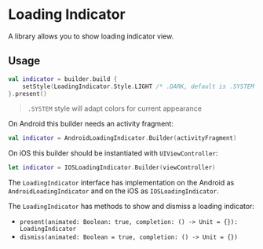 # Loading Indicator

A library allows you to show loading indicator view.

## Usage

```kotlin
val indicator = builder.build {
    setStyle(LoadingIndicator.Style.LIGHT /* .DARK, default is .SYSTEM */)
}.present()
```

> `.SYSTEM` style will adapt colors for current appearance

On Android this builder needs an activity fragment:

```kotlin
val indicator = AndroidLoadingIndicator.Builder(activityFragment)
```

On iOS this builder should be instantiated with `UIViewController`:

```swift
let indicator = IOSLoadingIndicator.Builder(viewController)
```

The `LoadingIndicator` interface has implementation on the Android as `AndroidLoadingIndicator`
and on the iOS as `IOSLoadingIndicator`.

The `LoadingIndicator` has methods to show and dismiss a loading indicator:
- `present(animated: Boolean: true, completion: () -> Unit = {}): LoadingIndicator`
- `dismiss(animated: Boolean = true, completion: () -> Unit = {})`
